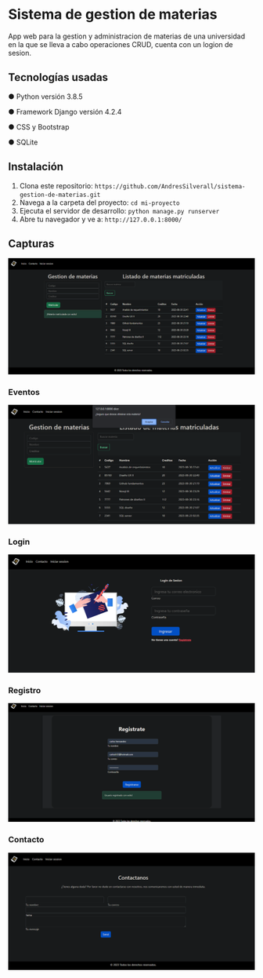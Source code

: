 # Sistema de gestion de materias 

App web para la gestion y administracion de materias de una universidad en la que se lleva a cabo operaciones CRUD, cuenta con un logion de sesion.

## Tecnologías usadas

 ● Python versión 3.8.5
 
 ● Framework Django versión 4.2.4
 
 ● CSS y Bootstrap

 ● SQLite

## Instalación
1. Clona este repositorio: `https://github.com/AndresSilverall/sistema-gestion-de-materias.git`
2. Navega a la carpeta del proyecto: `cd mi-proyecto`
3. Ejecuta el servidor de desarrollo: `python manage.py runserver`
4. Abre tu navegador y ve a: `http://127.0.0.1:8000/`
   

## Capturas
![home](assets/home.png)

### Eventos
![evenos](assets/events.png)

### Login
![login](assets/login.png)

### Registro
![registro](assets/register.png)

### Contacto
![Contacto](assets/contact.png)





